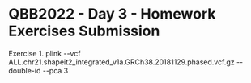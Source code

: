 # QBB2022 - Day 3 - Homework Exercises Submission
Exercise 1. plink --vcf ALL.chr21.shapeit2_integrated_v1a.GRCh38.20181129.phased.vcf.gz --double-id --pca 3